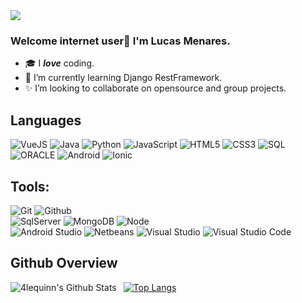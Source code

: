 <img src="https://komarev.com/ghpvc/?username=4lequinn">

### Welcome internet user👋 I'm Lucas Menares.

- 🎓 I _**love**_ coding.
- 📡 I’m currently learning Django RestFramework.
- ✨ I’m looking to collaborate on opensource and group projects.

## Languages

![VueJS](https://img.shields.io/badge/-Vue-000000?style=flat&logo=vue)
![Java](https://img.shields.io/badge/-Java-000000?style=flat&logo=java)
![Python](https://img.shields.io/badge/-Python-000000?style=flat&logo=python)
![JavaScript](https://img.shields.io/badge/-JavaScript-000000?style=flat&logo=javascript)
![HTML5](https://img.shields.io/badge/-HTML5-000000?style=flat&logo=html5)
![CSS3](https://img.shields.io/badge/-CSS-000000?style=flat&logo=css3)
![SQL](https://img.shields.io/badge/-SQL-000000?style=flat&logo=mysql)
![ORACLE](https://img.shields.io/badge/-Oracle-000000?style=flat&logo=oracle)
![Android](https://img.shields.io/badge/-Android-000000?style=flat&logo=android)
![Ionic](https://img.shields.io/badge/-Ionic-000000?style=flat&logo=ionic)



## Tools:

![Git](https://img.shields.io/badge/-Git-000000?style=flat&logo=git)
![Github](https://img.shields.io/badge/-Github-000000?style=flat&logo=github) <br />
![SqlServer](https://img.shields.io/badge/-SqlServer-000000?style=flat&logo=mysql)
![MongoDB](https://img.shields.io/badge/-MongoDB-000000?style=flat&logo=mongodb)
![Node](https://img.shields.io/badge/-Node-000000?style=flat&logo=node.js) <br />
![Android Studio](https://img.shields.io/badge/-AndroidStudio-000000?style=flat&logo=android)
![Netbeans](https://img.shields.io/badge/-Netbeans-000000?style=flat&logo=java)
![Visual Studio](https://img.shields.io/badge/-VisualStudio-000000?style=flat&logo=.net)
![Visual Studio Code](https://img.shields.io/badge/-VisualStudioCode-000000?style=flat&logo=.net)

## Github Overview

<img align="left" alt="4lequinn's Github Stats" src="https://github-readme-stats.vercel.app/api?username=4lequinn&show_icons=true" />    &nbsp;
[![Top Langs](https://github-readme-stats.vercel.app/api/top-langs/?username=4lequinn)](https://github.com/anuraghazra/github-readme-stats) 
